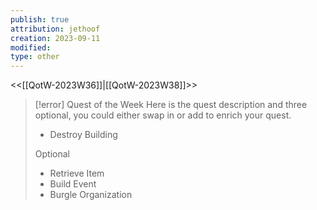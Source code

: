```yaml
---
publish: true
attribution: jethoof
creation: 2023-09-11
modified: 
type: other
---
```

<<[[QotW-2023W36]]|[[QotW-2023W38]]>>

> [!error] Quest of the Week
> Here is the quest description and three optional, you could either swap in or add to enrich your quest.
> 
> - Destroy Building
> 
> Optional
> 
> - Retrieve Item
> - Build Event
> - Burgle Organization